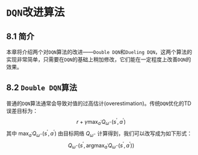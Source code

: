 # `DQN`改进算法

## 8.1 简介

本章将介绍两个对`DQN`算法的改进——`Double DQN`和`Dueling DQN`，这两个算法的实现非常简单，只需要在`DQN`的基础上稍加修改，它们能在一定程度上改善`DQN`的效果。

## 8.2 `Double DQN`算法

普通的`DQN`算法通常会导致对值的过高估计(overestimation)。传统`DQN`优化的TD误差目标为：
$$
r + \gamma \mathop{max}_{a^{\prime}}{Q_{\omega^{-}}(s^{\prime}, a^{\prime})}
$$
其中 $\mathop{max}_{a^{\prime}}{Q_{\omega^{-}}(s^{\prime}, a^{\prime})}$ 由目标网络 $Q_{\omega^{-}}$ 计算得到，我们可以改写成为如下形式：
$$
Q_{\omega^{-}}(s^{\prime}, \mathop{argmax}_{a^{\prime}}{Q_{\omega^{-}}(s^{\prime}, a^{\prime})})
$$
